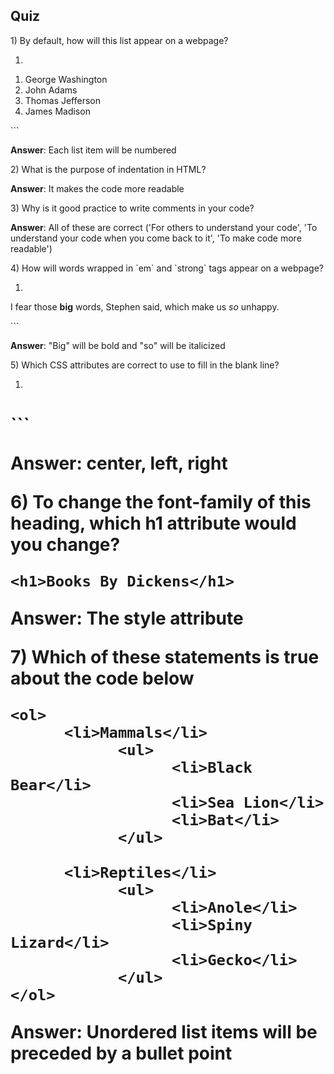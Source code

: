 ## Quiz

1\) By default, how will this list appear on a webpage?

1. ```
  <ol>

  <li>George Washington</li>

  <li>John Adams</li>

  <li>Thomas Jefferson</li>

  <li>James Madison</li>

  </ol>
  ```

  **Answer**:  Each list item will be numbered


2\) What is the purpose of indentation in HTML?

**Answer**: It makes the code more readable

3\) Why is it good practice to write comments in your code?

**Answer**: All of these are correct \('For others to understand your code', 'To understand your code when you come back to it', 'To make code more readable'\)

4\) How will words wrapped in \`em\` and \`strong\` tags appear on a webpage?

1. ```
  <p>I fear those <strong>big</strong> words, Stephen said, which make us <em>so</em> unhappy.</p> 
  ```

  **Answer**: "Big" will be bold and "so" will be italicized


5\) Which CSS attributes are correct to use to fill in the blank line?

1. ```
  <h1 style="text-align:______">
  ```

  Answer: center, left, right


6\) To change the font-family of this heading, which h1 attribute would you change?

```
<h1>Books By Dickens</h1>
```

**Answer**: The style attribute

7\) Which of these statements is true about the code below

```
<ol>
      <li>Mammals</li>
            <ul>
                  <li>Black Bear</li>
                  <li>Sea Lion</li>
                  <li>Bat</li>
            </ul>

      <li>Reptiles</li>
            <ul>
                  <li>Anole</li>
                  <li>Spiny Lizard</li>
                  <li>Gecko</li>
            </ul>
</ol>
```

**Answer**: Unordered list items will be preceded by a bullet point

